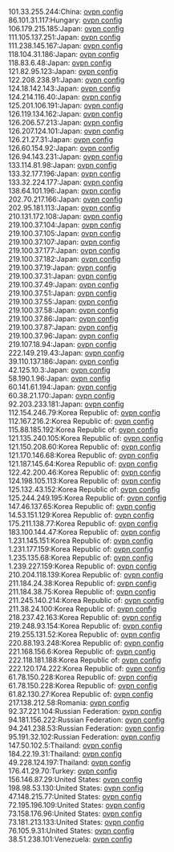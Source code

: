 101.33.255.244:China: [ovpn config](vpn/101_33_255_244.ovpn)  
86.101.31.117:Hungary: [ovpn config](vpn/86_101_31_117.ovpn)  
106.179.215.185:Japan: [ovpn config](vpn/106_179_215_185.ovpn)  
111.105.137.251:Japan: [ovpn config](vpn/111_105_137_251.ovpn)  
111.238.145.167:Japan: [ovpn config](vpn/111_238_145_167.ovpn)  
118.104.31.186:Japan: [ovpn config](vpn/118_104_31_186.ovpn)  
118.83.6.48:Japan: [ovpn config](vpn/118_83_6_48.ovpn)  
121.82.95.123:Japan: [ovpn config](vpn/121_82_95_123.ovpn)  
122.208.238.91:Japan: [ovpn config](vpn/122_208_238_91.ovpn)  
124.18.142.143:Japan: [ovpn config](vpn/124_18_142_143.ovpn)  
124.214.116.40:Japan: [ovpn config](vpn/124_214_116_40.ovpn)  
125.201.106.191:Japan: [ovpn config](vpn/125_201_106_191.ovpn)  
126.119.134.162:Japan: [ovpn config](vpn/126_119_134_162.ovpn)  
126.206.57.213:Japan: [ovpn config](vpn/126_206_57_213.ovpn)  
126.207.124.101:Japan: [ovpn config](vpn/126_207_124_101.ovpn)  
126.21.27.31:Japan: [ovpn config](vpn/126_21_27_31.ovpn)  
126.60.154.92:Japan: [ovpn config](vpn/126_60_154_92.ovpn)  
126.94.143.231:Japan: [ovpn config](vpn/126_94_143_231.ovpn)  
133.114.81.98:Japan: [ovpn config](vpn/133_114_81_98.ovpn)  
133.32.177.196:Japan: [ovpn config](vpn/133_32_177_196.ovpn)  
133.32.224.177:Japan: [ovpn config](vpn/133_32_224_177.ovpn)  
138.64.101.196:Japan: [ovpn config](vpn/138_64_101_196.ovpn)  
202.70.217.166:Japan: [ovpn config](vpn/202_70_217_166.ovpn)  
202.95.181.113:Japan: [ovpn config](vpn/202_95_181_113.ovpn)  
210.131.172.108:Japan: [ovpn config](vpn/210_131_172_108.ovpn)  
219.100.37.104:Japan: [ovpn config](vpn/219_100_37_104.ovpn)  
219.100.37.105:Japan: [ovpn config](vpn/219_100_37_105.ovpn)  
219.100.37.107:Japan: [ovpn config](vpn/219_100_37_107.ovpn)  
219.100.37.177:Japan: [ovpn config](vpn/219_100_37_177.ovpn)  
219.100.37.182:Japan: [ovpn config](vpn/219_100_37_182.ovpn)  
219.100.37.19:Japan: [ovpn config](vpn/219_100_37_19.ovpn)  
219.100.37.31:Japan: [ovpn config](vpn/219_100_37_31.ovpn)  
219.100.37.49:Japan: [ovpn config](vpn/219_100_37_49.ovpn)  
219.100.37.51:Japan: [ovpn config](vpn/219_100_37_51.ovpn)  
219.100.37.55:Japan: [ovpn config](vpn/219_100_37_55.ovpn)  
219.100.37.58:Japan: [ovpn config](vpn/219_100_37_58.ovpn)  
219.100.37.86:Japan: [ovpn config](vpn/219_100_37_86.ovpn)  
219.100.37.87:Japan: [ovpn config](vpn/219_100_37_87.ovpn)  
219.100.37.96:Japan: [ovpn config](vpn/219_100_37_96.ovpn)  
219.107.18.94:Japan: [ovpn config](vpn/219_107_18_94.ovpn)  
222.149.219.43:Japan: [ovpn config](vpn/222_149_219_43.ovpn)  
39.110.137.186:Japan: [ovpn config](vpn/39_110_137_186.ovpn)  
42.125.10.3:Japan: [ovpn config](vpn/42_125_10_3.ovpn)  
58.190.1.96:Japan: [ovpn config](vpn/58_190_1_96.ovpn)  
60.141.61.194:Japan: [ovpn config](vpn/60_141_61_194.ovpn)  
60.38.21.170:Japan: [ovpn config](vpn/60_38_21_170.ovpn)  
92.203.233.181:Japan: [ovpn config](vpn/92_203_233_181.ovpn)  
112.154.246.79:Korea Republic of: [ovpn config](vpn/112_154_246_79.ovpn)  
112.167.216.2:Korea Republic of: [ovpn config](vpn/112_167_216_2.ovpn)  
115.88.185.192:Korea Republic of: [ovpn config](vpn/115_88_185_192.ovpn)  
121.135.240.105:Korea Republic of: [ovpn config](vpn/121_135_240_105.ovpn)  
121.150.208.60:Korea Republic of: [ovpn config](vpn/121_150_208_60.ovpn)  
121.170.146.68:Korea Republic of: [ovpn config](vpn/121_170_146_68.ovpn)  
121.187.145.64:Korea Republic of: [ovpn config](vpn/121_187_145_64.ovpn)  
122.42.200.46:Korea Republic of: [ovpn config](vpn/122_42_200_46.ovpn)  
124.198.105.113:Korea Republic of: [ovpn config](vpn/124_198_105_113.ovpn)  
125.132.43.152:Korea Republic of: [ovpn config](vpn/125_132_43_152.ovpn)  
125.244.249.195:Korea Republic of: [ovpn config](vpn/125_244_249_195.ovpn)  
147.46.137.65:Korea Republic of: [ovpn config](vpn/147_46_137_65.ovpn)  
14.53.151.129:Korea Republic of: [ovpn config](vpn/14_53_151_129.ovpn)  
175.211.138.77:Korea Republic of: [ovpn config](vpn/175_211_138_77.ovpn)  
183.100.144.47:Korea Republic of: [ovpn config](vpn/183_100_144_47.ovpn)  
1.231.145.151:Korea Republic of: [ovpn config](vpn/1_231_145_151.ovpn)  
1.231.177.159:Korea Republic of: [ovpn config](vpn/1_231_177_159.ovpn)  
1.235.135.68:Korea Republic of: [ovpn config](vpn/1_235_135_68.ovpn)  
1.239.227.159:Korea Republic of: [ovpn config](vpn/1_239_227_159.ovpn)  
210.204.118.139:Korea Republic of: [ovpn config](vpn/210_204_118_139.ovpn)  
211.184.24.38:Korea Republic of: [ovpn config](vpn/211_184_24_38.ovpn)  
211.184.38.75:Korea Republic of: [ovpn config](vpn/211_184_38_75.ovpn)  
211.245.140.214:Korea Republic of: [ovpn config](vpn/211_245_140_214.ovpn)  
211.38.24.100:Korea Republic of: [ovpn config](vpn/211_38_24_100.ovpn)  
218.237.42.163:Korea Republic of: [ovpn config](vpn/218_237_42_163.ovpn)  
219.248.93.154:Korea Republic of: [ovpn config](vpn/219_248_93_154.ovpn)  
219.255.131.52:Korea Republic of: [ovpn config](vpn/219_255_131_52.ovpn)  
220.88.193.248:Korea Republic of: [ovpn config](vpn/220_88_193_248.ovpn)  
221.168.156.6:Korea Republic of: [ovpn config](vpn/221_168_156_6.ovpn)  
222.118.181.188:Korea Republic of: [ovpn config](vpn/222_118_181_188.ovpn)  
222.120.174.222:Korea Republic of: [ovpn config](vpn/222_120_174_222.ovpn)  
61.78.150.228:Korea Republic of: [ovpn config](vpn/61_78_150_228.ovpn)  
61.78.150.228:Korea Republic of: [ovpn config](vpn/61_78_150_228.ovpn)  
61.82.130.27:Korea Republic of: [ovpn config](vpn/61_82_130_27.ovpn)  
217.138.212.58:Romania: [ovpn config](vpn/217_138_212_58.ovpn)  
92.37.221.104:Russian Federation: [ovpn config](vpn/92_37_221_104.ovpn)  
94.181.156.222:Russian Federation: [ovpn config](vpn/94_181_156_222.ovpn)  
94.241.238.53:Russian Federation: [ovpn config](vpn/94_241_238_53.ovpn)  
95.191.32.102:Russian Federation: [ovpn config](vpn/95_191_32_102.ovpn)  
147.50.102.5:Thailand: [ovpn config](vpn/147_50_102_5.ovpn)  
184.22.19.31:Thailand: [ovpn config](vpn/184_22_19_31.ovpn)  
49.228.124.197:Thailand: [ovpn config](vpn/49_228_124_197.ovpn)  
176.41.29.70:Turkey: [ovpn config](vpn/176_41_29_70.ovpn)  
156.146.87.29:United States: [ovpn config](vpn/156_146_87_29.ovpn)  
198.98.53.130:United States: [ovpn config](vpn/198_98_53_130.ovpn)  
47.148.215.77:United States: [ovpn config](vpn/47_148_215_77.ovpn)  
72.195.196.109:United States: [ovpn config](vpn/72_195_196_109.ovpn)  
73.158.176.96:United States: [ovpn config](vpn/73_158_176_96.ovpn)  
73.181.213.133:United States: [ovpn config](vpn/73_181_213_133.ovpn)  
76.105.9.31:United States: [ovpn config](vpn/76_105_9_31.ovpn)  
38.51.238.101:Venezuela: [ovpn config](vpn/38_51_238_101.ovpn)  
